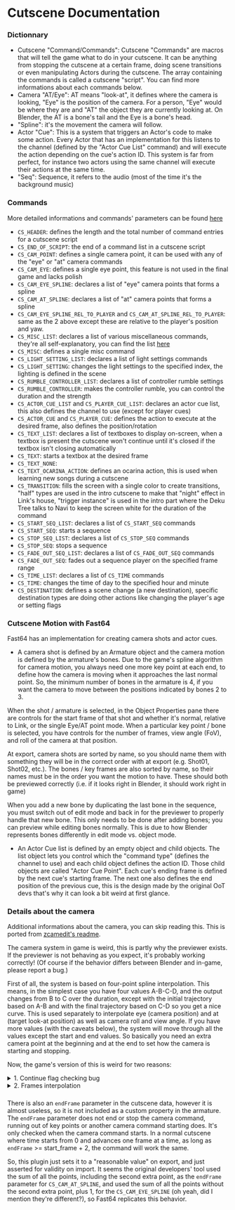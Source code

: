 # Cutscene Documentation

### Dictionnary
- Cutscene "Command/Commands": Cutscene "Commands" are macros that will tell the game what to do in your cutscene. It can be anything from stopping the cutscene at a certain frame, doing scene transitions or even manipulating Actors during the cutscene. The array containing the commands is called a cutscene "script". You can find more informations about each commands below.
- Camera "AT/Eye": AT means "look-at", it defines where the camera is looking, "Eye" is the position of the camera. For a person, "Eye" would be where they are and "AT" the object they are currently looking at. On Blender, the AT is a bone's tail and the Eye is a bone's head.
- "Spline": it's the movement the camera will follow.
- Actor "Cue": This is a system that triggers an Actor's code to make some action. Every Actor that has an implementation for this listens to the channel (defined by the "Actor Cue List" command) and will execute the action depending on the cue's action ID. This system is far from perfect, for instance two actors using the same channel will execute their actions at the same time.
- "Seq": Sequence, it refers to the audio (most of the time it's the background music)

### Commands
More detailed informations and commands' parameters can be found [here](https://github.com/zeldaret/oot/blob/master/include/z64cutscene_commands.h)

- ``CS_HEADER``: defines the length and the total number of command entries for a cutscene script
- ``CS_END_OF_SCRIPT``: the end of a command list in a cutscene script 
- ``CS_CAM_POINT``: defines a single camera point, it can be used with any of the "eye" or "at" camera commands
- ``CS_CAM_EYE``: defines a single eye point, this feature is not used in the final game and lacks polish
- ``CS_CAM_EYE_SPLINE``: declares a list of "eye" camera points that forms a spline
- ``CS_CAM_AT_SPLINE``: declares a list of "at" camera points that forms a spline
- ``CS_CAM_EYE_SPLINE_REL_TO_PLAYER`` and ``CS_CAM_AT_SPLINE_REL_TO_PLAYER``: same as the 2 above except these are relative to the player's position and yaw.
- ``CS_MISC_LIST``: declares a list of various miscellaneous commands, they're all self-explanatory, you can find the list [here](https://github.com/zeldaret/oot/blob/master/include/z64cutscene.h#L167-L204)
- ``CS_MISC``: defines a single misc command
- ``CS_LIGHT_SETTING_LIST``: declares a list of light settings commands
- ``CS_LIGHT_SETTING``: changes the light settings to the specified index, the lighting is defined in the scene
- ``CS_RUMBLE_CONTROLLER_LIST``: declares a list of controller rumble settings
- ``CS_RUMBLE_CONTROLLER``: makes the controller rumble, you can control the duration and the strength
- ``CS_ACTOR_CUE_LIST`` and ``CS_PLAYER_CUE_LIST``: declares an actor cue list, this also defines the channel to use (except for player cues)
- ``CS_ACTOR_CUE`` and ``CS_PLAYER_CUE``: defines the action to execute at the desired frame, also defines the position/rotation
- ``CS_TEXT_LIST``: declares a list of textboxes to display on-screen, when a textbox is present the cutscene won't continue until it's closed if the textbox isn't closing automatically
- ``CS_TEXT``: starts a textbox at the desired frame
- ``CS_TEXT_NONE``:
- ``CS_TEXT_OCARINA_ACTION``: defines an ocarina action, this is used when learning new songs during a cutscene
- ``CS_TRANSITION``: fills the screen with a single color to create transitions, "half" types are used in the intro cutscene to make that "night" effect in Link's house, "trigger instance" is used in the intro part where the Deku Tree talks to Navi to keep the screen white for the duration of the command
- ``CS_START_SEQ_LIST``: declares a list of ``CS_START_SEQ`` commands
- ``CS_START_SEQ``: starts a sequence
- ``CS_STOP_SEQ_LIST``: declares a list of ``CS_STOP_SEQ`` commands
- ``CS_STOP_SEQ``: stops a sequence
- ``CS_FADE_OUT_SEQ_LIST``: declares a list of ``CS_FADE_OUT_SEQ`` commands
- ``CS_FADE_OUT_SEQ``: fades out a sequence player on the specified frame range
- ``CS_TIME_LIST``: declares a list of ``CS_TIME`` commands
- ``CS_TIME``: changes the time of day to the specified hour and minute
- ``CS_DESTINATION``: defines a scene change (a new destination), specific destination types are doing other actions like changing the player's age or setting flags

### Cutscene Motion with Fast64
Fast64 has an implementation for creating camera shots and actor cues.

- A camera shot is defined by an Armature object and the camera motion is defined by the armature's bones. Due to the game's spline algorithm for camera motion, you always need one more key point at each end, to define how the camera is moving when it approaches the last normal point. So, the minimum number of bones in the armature is 4, if you want the camera to move between the positions indicated by bones 2 to 3.

When the shot / armature is selected, in the Object Properties pane there are controls for the start frame of that shot and whether it's normal, relative to Link, or the single Eye/AT point mode. When a particular key point / bone is selected, you have controls for the number of frames, view angle (FoV), and roll of the camera at that position.

At export, camera shots are sorted by name, so you should name them with something they will be in the correct order with at export (e.g. Shot01, Shot02, etc.). The bones / key frames are also sorted by name, so their names must be in the order you want the motion to have. These should both be previewed correctly (i.e. if it looks right in Blender, it should work right in game)

When you add a new bone by duplicating the last bone in the sequence, you must switch out of edit mode and back in for the previewer to properly handle that new bone. This only needs to be done after adding bones; you can preview while editing bones normally. This is due to how Blender represents bones differently in edit mode vs. object mode.

- An Actor Cue list is defined by an empty object and child objects. The list object lets you control which the "command type" (defines the channel to use) and each child object defines the action ID. Those child objects are called "Actor Cue Point". Each cue's ending frame is defined by the next cue's starting frame. The next one also defines the end position of the previous cue, this is the design made by the original OoT devs that's why it can look a bit weird at first glance.

### Details about the camera
Additional informations about the camera, you can skip reading this. This is ported from [zcamedit's readme](https://github.com/sauraen/zcamedit#details).

The camera system in game is weird, this is partly why the previewer exists. If the previewer is not behaving as you expect, it's probably working correctly! (Of course if the behavior differs between Blender and in-game, please report a bug.)

First of all, the system is based on four-point spline interpolation. This means, in the simplest case you have four values A-B-C-D, and the output changes from B to C over the duration, except with the initial trajectory based on A-B and with the final trajectory based on C-D so you get a nice curve. This is used separately to interpolate eye (camera position) and at (target look-at position) as well as camera roll and view angle. If you have more values (with the caveats below), the system will move through all the values except the start and end values. So basically you need an extra camera point at the beginning and at the end to set how the camera is starting and stopping.

Now, the game's version of this is weird for two reasons:

<details closed>
<summary>1. Continue flag checking bug</summary>
If you don't care about the coding and just want to make cutscenes, you don't have to worry about this, Fast64 takes care of it at import/export. Just make sure every cutscene command has at least 4 key points (bones).

There is a bug (in the actual game) where when incrementing to the next set of key points, the key point which is checked for whether it's the last point or not is the last point of the new set, not the last point of the old set. This means that you always need an additional extra point at the end (except for the case of exactly four points, see below). This is in addition to the extra point at the end (and the one at the beginning) which are used for the spline interpolation to set how the camera behaves at the start or the end. No data whatsoever is read from this second extra point (except for the flag that it's the last point, which is set up automatically on export).

For the case of 4 points, the camera motion from B to C works correctly, but when it gets to C, it reads the continue flag out of bounds (which will be an unspecified value). In most cases that byte won't be 0xFF, which means that on the following frame it will take the case for 1/2/3 points, and not initialize the camera position values at all, potentially leading to garbage values being used for them.

So in summary:
- Command has 0 points: Will fail to export, but probably crash in game
- Command has 1/2/3 points: Command will immediately end; the position and look will be uninitialized values, whatever was last on the stack (may cause a floating-point exception)
- Command has 4 points: Works, but don't let the cutscene get to the end of this command
- Command has 5 points: Works as if it had 4 points
- Command has 6 points: Works as if it had 5 points
- Etc.

Fast64 will automatically add this second extra point at the end on export, and also automatically remove the extra point at the end on import unless the command has only four points.
</details>

<details closed>
<summary>2. Frames interpolation</summary>
The number of frames actually spent between key points is interpolated in reciprocals and in a varying way between the key points. This makes predicting the number of frames actually spent extremely difficult unless the frames values are the same. In fact it's so difficult that this plugin actually just simulates the cutscene frame-by-frame up to the current frame every time the Blender frame changes, because solving for the position at some future time without actually stepping through all the frames up to there is too hard.

Note: It's a discretized differential equation, if time was continuous, i.e. the frame rate was infinite, it could be solved with calculus, but since it moves in discrete steps at the frames, even the calculus solution would be only approximate. On top of that, when it changes from going between B-C and going between C-D, the initial position near C depends on what happened at B, and so on.

You can think of it as it will spend *about* ``N frames`` around each key point. So, if the camera moves from point B to C but B has a larger ``frames`` value than C, the camera will move more slowly near B and more quickly near C. Also, a value of 0 means infinity, not zero, if C has ``frames=0`` the camera will approach C but never reach it.

Only the ``frames`` values of points B and C affect the result when the camera is between B and C. So, the ``frames`` values of the one extra points at the beginning and the end (in this case A and D) can be arbitrary.

The actual algorithm is:
- Compute the increment in ``t`` value (percentage of the way from point B to C) at point B by 1 / ``B.frames``, or 0 if ``B.frames`` is 0
- Compute the increment in ``t`` value at point C by 1 / ``C.frames`` or 0.
- Linearly interpolate between these based on the current ``t`` value.
- Add this increment to ``t``.

So you can think of it like, if ``B.frames`` is 10 and ``C.frames`` is 30, the camera moves 1/10th of the way from B to C per frame when it's at B, and 1/30th of the way from B to C per frame when it's nearly at C. But, when it's halfway between B and C, it doesn't move 1/20th of the way per frame, it moves (1/10)/2 + (1/30)/2 = 1/15th of the way. And on top of that, it will cross that positional halfway point less than half the total number of frames it actually takes to get from B to C.
</details>

###
There is also an ``endFrame`` parameter in the cutscene data, however it is almost useless, so it is not included as a custom property in the armature. The ``endFrame`` parameter does not end or stop the camera command, running out of key points or another camera command starting does. It's only checked when the camera command starts. In a normal cutscene where time starts from 0 and advances one frame at a time, as long as ``endFrame`` >= start_frame + 2, the command will work the same.

So, this plugin just sets it to a "reasonable value" on export, and just asserted for validity on import. It seems the original developers' tool used the sum of all the points, including the second extra point, as the ``endFrame`` parameter for ``CS_CAM_AT_SPLINE``, and used the sum of all the points without the second extra point, plus 1, for the ``CS_CAM_EYE_SPLINE`` (oh yeah, did I mention they're different?), so Fast64 replicates this behavior.
